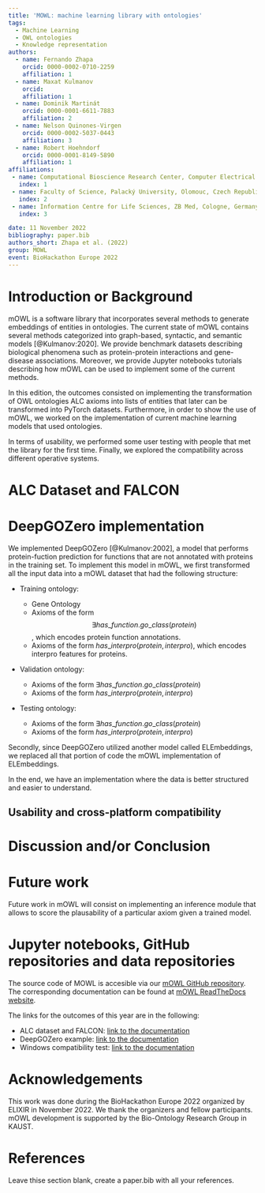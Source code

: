 ```yaml
---
title: 'MOWL: machine learning library with ontologies'
tags:
  - Machine Learning
  - OWL ontologies
  - Knowledge representation
authors:
  - name: Fernando Zhapa
    orcid: 0000-0002-0710-2259
    affiliation: 1
  - name: Maxat Kulmanov
    orcid: 
    affiliation: 1
  - name: Dominik Martinát
    orcid: 0000-0001-6611-7883
    affiliation: 2
  - name: Nelson Quinones-Virgen
    orcid: 0000-0002-5037-0443
    affiliation: 3
  - name: Robert Hoehndorf
    orcid: 0000-0001-8149-5890
    affiliation: 1
affiliations:
 - name: Computational Bioscience Research Center, Computer Electrical and Mathematical Sciences & Engineering Division, King Abdullah University of Science and Technology, Thuwal, Saudi Arabia
   index: 1
 - name: Faculty of Science, Palacký University, Olomouc, Czech Republic
   index: 2
 - name: Information Centre for Life Sciences, ZB Med, Cologne, Germany
   index: 3

date: 11 November 2022
bibliography: paper.bib
authors_short: Zhapa et al. (2022)
group: MOWL
event: BioHackathon Europe 2022
---
```


# Introduction or Background

mOWL is a software library that incorporates several methods to
generate embeddings of entities in ontologies. The current state of
mOWL contains several methods categorized into graph-based, syntactic,
and semantic models [@Kulmanov:2020]. We provide
benchmark datasets describing biological phenomena such as
protein-protein interactions and gene-disease associations. Moreover,
we provide Jupyter notebooks tutorials describing how mOWL can be used
to implement some of the current methods. 

In this edition, the outcomes consisted on implementing the transformation of OWL ontologies ALC axioms into lists of entities that later can be transformed into PyTorch datasets. Furthermore, in order to show the use of mOWL,  we worked on the implementation of current machine learning models that used ontologies.

In terms of usability, we performed some user testing with people that met the library for the first time. Finally, we explored the compatibility across different operative systems.


# ALC Dataset and FALCON


# DeepGOZero implementation

We implemented DeepGOZero [@Kulmanov:2002], a model that performs protein-fuction prediction for functions that are not annotated with proteins in the training set. To implement this model in mOWL, we first transformed all the input data into a mOWL dataset that had the following structure:

* Training ontology: 
  * Gene Ontology
  * Axioms of the form $$\exists has\_function. go\_class (protein)$$, which encodes protein function annotations. 
  * Axioms of the form $has\_interpro (protein, interpro)$, which encodes interpro features for proteins.
* Validation ontology:
  * Axioms of the form $\exists has\_function. go\_class (protein)$
  * Axioms of the form $has\_interpro (protein, interpro)$

* Testing ontology:
  * Axioms of the form $\exists has\_function. go\_class (protein)$
  * Axioms of the form $has\_interpro (protein, interpro)$

Secondly, since DeepGOZero utilized another model called ELEmbeddings, we replaced all that portion of code the mOWL implementation of ELEmbeddings.

In the end, we have an implementation where the data is better structured and easier to understand.

## Usability and cross-platform compatibility


# Discussion and/or Conclusion

# Future work

Future work in mOWL will consist on implementing an inference module that allows to score the plausability of a particular axiom given a trained model.


# Jupyter notebooks, GitHub repositories and data repositories

The source code of MOWL is accesible via our [mOWL GitHub repository](https://github.com/bio-ontology-research-group/mowl). The corresponding documentation can be found at [mOWL ReadTheDocs website](https://mowl.readthedocs.io/en/latest/).

The links for the outcomes of this year are in the following:

* ALC dataset and FALCON: [link to the documentation]()
* DeepGOZero example: [link to the documentation]()
* Windows compatibility test: [link to the documentation]()


# Acknowledgements

This work was done during the BioHackathon Europe 2022 organized by ELIXIR in November 2022. We thank the organizers and fellow participants. mOWL development is supported by the Bio-Ontology Research Group in KAUST.

# References

Leave thise section blank, create a paper.bib with all your references.
